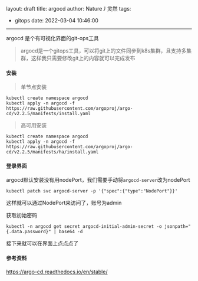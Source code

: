 layout: draft
title: argocd
author: Nature丿灵然
tags:
  - gitops
date: 2022-03-04 10:46:00
---
argocd 是个有可视化界面的git-ops工具

<!--more-->

> argocd是一个gitops工具，可以将git上的文件同步到k8s集群，且支持多集群，这样我只需要修改git上的内容就可以完成发布

#### 安装

> 单节点安装

```shell
kubectl create namespace argocd
kubectl apply -n argocd -f https://raw.githubusercontent.com/argoproj/argo-cd/v2.2.5/manifests/install.yaml
```

> 高可用安装

```shell
kubectl create namespace argocd
kubectl apply -n argocd -f https://raw.githubusercontent.com/argoproj/argo-cd/v2.2.5/manifests/ha/install.yaml
```

#### 登录界面

argocd默认安装没有用nodePort，我们需要手动将`argocd-server`改为nodePort

```shell
kubectl patch svc argocd-server -p '{"spec":{"type":"NodePort"}}'
```

这样就可以通过NodePort来访问了，账号为admin

获取初始密码

```shell
kubectl -n argocd get secret argocd-initial-admin-secret -o jsonpath="{.data.password}" | base64 -d
```

接下来就可以在界面上点点点了

#### 参考资料

<https://argo-cd.readthedocs.io/en/stable/>

